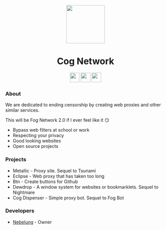 <p align="center">
<kbd>
<img width="120px" src="https://avatars.githubusercontent.com/u/127172119">
</kbd>
</p>

<h1 align="center">Cog Network</h1>

<p align="center">
<a href="https://discord.gg/yk33HZSZkU"><img height="30px" src="https://img.shields.io/badge/Discord-7289DA?style=for-the-badge&logo=discord&logoColor=white"><img></a>
<a href="https://twitter.com/Fog_Network"><img height="30px" src="https://img.shields.io/badge/Twitter-1DA1F2?style=for-the-badge&logo=twitter&logoColor=white"><img></a>
<a href="https://reddit.com/r/FogNetwork"><img height="30px" src="https://img.shields.io/badge/Reddit-FF4500?style=for-the-badge&logo=reddit&logoColor=white"><img></a>
</p>

### About
We are dedicated to ending censorship by creating web proxies and other similar services.

This will be Fog Network 2.0 if I ever feel like it 😏

- Bypass web filters at school or work
- Respecting your privacy
- Good looking websites
- Open source projects

### Projects
- Metallic - Proxy site. Sequel to Tsunami
- Eclipse - Web proxy that has taken too long
- Btn - Create buttons for Github
- Dewdrop - A window system for websites or bookmarklets. Sequel to Nightmare
- Cog Dispenser - Simple proxy bot. Sequel to Fog Bot

### Developers
- [Nebelung](https://github.com/Nebelung-Dev) - Owner
